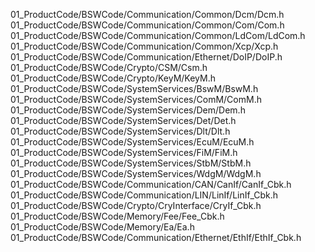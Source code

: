 01_ProductCode/BSWCode/Communication/Common/Dcm/Dcm.h
01_ProductCode/BSWCode/Communication/Common/Com/Com.h
01_ProductCode/BSWCode/Communication/Common/LdCom/LdCom.h
01_ProductCode/BSWCode/Communication/Common/Xcp/Xcp.h
01_ProductCode/BSWCode/Communication/Ethernet/DoIP/DoIP.h
01_ProductCode/BSWCode/Crypto/CSM/Csm.h
01_ProductCode/BSWCode/Crypto/KeyM/KeyM.h
01_ProductCode/BSWCode/SystemServices/BswM/BswM.h
01_ProductCode/BSWCode/SystemServices/ComM/ComM.h
01_ProductCode/BSWCode/SystemServices/Dem/Dem.h
01_ProductCode/BSWCode/SystemServices/Det/Det.h
01_ProductCode/BSWCode/SystemServices/Dlt/Dlt.h
01_ProductCode/BSWCode/SystemServices/EcuM/EcuM.h
01_ProductCode/BSWCode/SystemServices/FiM/FiM.h
01_ProductCode/BSWCode/SystemServices/StbM/StbM.h
01_ProductCode/BSWCode/SystemServices/WdgM/WdgM.h
01_ProductCode/BSWCode/Communication/CAN/CanIf/CanIf_Cbk.h
01_ProductCode/BSWCode/Communication/LIN/LinIf/LinIf_Cbk.h
01_ProductCode/BSWCode/Crypto/CryInterface/CryIf_Cbk.h
01_ProductCode/BSWCode/Memory/Fee/Fee_Cbk.h
01_ProductCode/BSWCode/Memory/Ea/Ea.h
01_ProductCode/BSWCode/Communication/Ethernet/EthIf/EthIf_Cbk.h